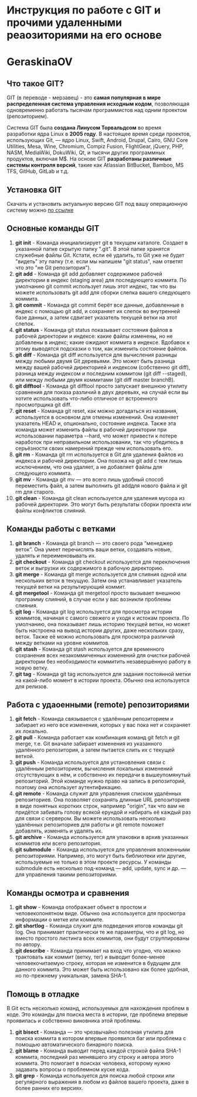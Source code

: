 # Инструкция по работе с GIT и прочими удаленными реаозиториями на его основе
# GeraskinaOV
## Что такое GIT?
GIT (в переводе - мерзавец) - это **самая популярная в мире распределенная система управления исходным кодом**, позволяющая одновременно работать тысячам программистов над одним проектом (репозиторием).

Система GIT была **создана Линусом Торвальдсом** во время разработки ядра Linux в **2005 году**. В настоящее время среди проектов, использующих Git, — ядро Linux, Swift, Android, Drupal, Cairo, GNU Core Utilities, Mesa, Wine, Chromium, Compiz Fusion, FlightGear, jQuery, PHP, NASM, MediaWiki, DokuWiki, Qt, и тысячи других программных продуктов, включая M$. На основе GIT **разработаны различные системы контроля версий**, такие как Atlassian BitBucket, Bamboo, MS TFS, GitHub, GitLab и т.д.

## Установка GIT
Скачать и установить актуальную версию GIT под вашу операционную систему можно [по ссылке](https://git-scm.com/downloads)

## Основные команды GIT
1. **git init** - Команда инициализирует git в текущем каталоге. Cоздает в указанной папке скрытую папку ".git". В этой папке хранятся служебные файлы Git. Кстати, если её удалить, то Git уже не будет "видеть" эту папку (т.е. если мы напишем "git status", нам ответят что это "не Git репозитория").
2. **git add** - Команда git add добавляет содержимое рабочей директории в индекс (staging area) для последующего коммита. По умолчанию git commit использует лишь этот индекс, так что вы можете использовать git add для сборки слепка вашего следующего коммита.
3. **git commit** - Команда git commit берёт все данные, добавленные в индекс с помощью git add, и сохраняет их слепок во внутренней базе данных, а затем сдвигает указатель текущей ветки на этот слепок.
4. **git status** - Команда git status показывает состояния файлов в рабочей директории и индексе: какие файлы изменены, но не добавлены в индекс; какие ожидают коммита в индексе. Вдобавок к этому выводятся подсказки о том, как изменить состояние файлов.
5. **git diff** - Команда git diff используется для вычисления разницы между любыми двумя Git деревьями. Это может быть разница между вашей рабочей директорией и индексом (собственно git diff), разница между индексом и последним коммитом (git diff --staged), или между любыми двумя коммитами (git diff master branchB).
6. **git difftool** - Команда git difftool просто запускает внешнюю утилиту сравнения для показа различий в двух деревьях, на случай если вы хотите использовать что-либо отличное от встроенного просмотрщика git diff.
6. **git reset** - Команда git reset, как можно догадаться из названия, используется в основном для отмены изменений. Она изменяет указатель HEAD и, опционально, состояние индекса. Также эта команда может изменить файлы в рабочей директории при использовании параметра --hard, что может привести к потере наработок при неправильном использовании, так что убедитесь в серьёзности своих намерений прежде чем использовать его.
7. **git rm** - Команда git rm используется в Git для удаления файлов из индекса и рабочей директории. Она похожа на git add с тем лишь исключением, что она удаляет, а не добавляет файлы для следующего коммита.
8. **git mv** - Команда git mv — это всего лишь удобный способ переместить файл, а затем выполнить git addдля нового файла и git rm для старого.
9. **git clean** - Команда git clean используется для удаления мусора из рабочей директории. Это могут быть результаты сборки проекта или файлы конфликтов слияний.
## Команды работы с ветками
1. **git branch** - Команда git branch — это своего рода “менеджер веток”. Она умеет перечислять ваши ветки, создавать новые, удалять и переименовывать их.
2. **git checkout** - Команда git checkout используется для переключения веток и выгрузки их содержимого в рабочую директорию.
3. **git merge** - Команда git merge используется для слияния одной или нескольких веток в текущую. Затем она устанавливает указатель текущей ветки на результирующий коммит.
4. **git mergetool** - Команда git mergetool просто вызывает внешнюю программу слияний, в случае если у вас возникли проблемы слияния.
5. **git log** - Команда git log используется для просмотра истории коммитов, начиная с самого свежего и уходя к истокам проекта. По умолчанию, она показывает лишь историю текущей ветки, но может быть настроена на вывод истории других, даже нескольких сразу, веток. Также её можно использовать для просмотра различий между ветками на уровне коммитов.
6. **git stash** - Команда git stash используется для временного сохранения всех незакоммиченных изменений для очистки рабочей директории без необходимости коммитить незавершённую работу в новую ветку.
7. **git tag** - Команда git tag используется для задания постоянной метки на какой-либо момент в истории проекта. Обычно она используется для релизов.
## Работа с удаоенными (remote) репозиториями
1. **git fetch** - Команда  связывается с удалённым репозиторием и забирает из него все изменения, которых у вас пока нет и сохраняет их локально.
2. **git pull** - Команда  работает как комбинация команд git fetch и git merge, т.е. Git вначале забирает изменения из указанного удалённого репозитория, а затем пытается слить их с текущей веткой.
3. **git push** - Команда  используется для установления связи с удалённым репозиторием, вычисления локальных изменений отсутствующих в нём, и собственно их передачи в вышеупомянутый репозиторий. Этой команде нужно право на запись в репозиторий, поэтому она использует аутентификацию.
4. **git remote** - Команда  служит для управления списком удалённых репозиториев. Она позволяет сохранять длинные URL репозиториев в виде понятных коротких строк, например "origin", так что вам не придётся забивать голову всякой ерундой и набирать её каждый раз для связи с сервером. Вы можете использовать несколько удалённых репозиториев для работы и git remote поможет добавлять, изменять и удалять их.
5. **git archive** - Команда  используется для упаковки в архив указанных коммитов или всего репозитория.
6. **git submodule** - Команда  используется для управления вложенными репозиториями. Например, это могут быть библиотеки или другие, используемые не только в этом проекте ресурсы. У команды submodule есть несколько под-команд — add, update, sync и др. — для управления такими репозиториями.
## Команды осмотра и сравнения
1. **git show** - Команда отображает объект в простом и человекопонятном виде. Обычно она используется для просмотра информации о метке или коммите.
2. **git shortlog** - Команда служит для подведения итогов команды git log. Она принимает практически те же параметры, что и git log, но вместо простого листинга всех коммитов, они будут сгруппированы по автору.
3. **git describe** - Команда принимает на вход что угодно, что можно трактовать как коммит (ветку, тег) и выводит более-менее человекочитаемую строку, которая не изменится в будущем для данного коммита. Это может быть использовано как более удобная, но по-прежнему уникальная, замена SHA-1.
## Помощь в отладке
В Git есть несколько команд, используемых для нахождения проблем в коде. Это команды для поиска места в истории, где проблема впервые проявилась и собственно виновника этой проблемы.
1. **git bisect** - Команда — это чрезвычайно полезная утилита для поиска коммита в котором впервые проявился баг или проблема с помощью автоматического бинарного поиска.
2. **git blame** - Команда  выводит перед каждой строкой файла SHA-1 коммита, последний раз менявшего эту строку и автора этого коммита. Это помогает в поисках человека, которому нужно задавать вопросы о проблемном куске кода.
3. **git grep** - Команда  используется для поиска любой строки или регулярного выражения в любом из файлов вашего проекта, даже в более ранних его версиях.
